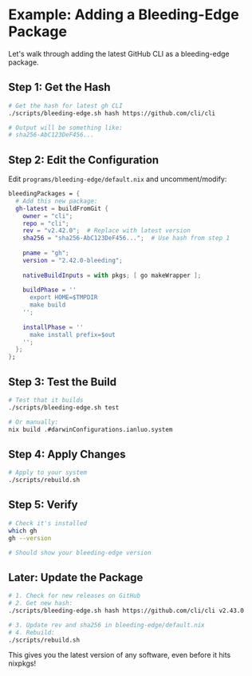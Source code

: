 # Example: Adding a Bleeding-Edge Package

Let's walk through adding the latest GitHub CLI as a bleeding-edge package.

## Step 1: Get the Hash

```bash
# Get the hash for latest gh CLI
./scripts/bleeding-edge.sh hash https://github.com/cli/cli

# Output will be something like:
# sha256-AbC123DeF456...
```

## Step 2: Edit the Configuration

Edit `programs/bleeding-edge/default.nix` and uncomment/modify:

```nix
bleedingPackages = {
  # Add this new package:
  gh-latest = buildFromGit {
    owner = "cli";
    repo = "cli";
    rev = "v2.42.0";  # Replace with latest version
    sha256 = "sha256-AbC123DeF456...";  # Use hash from step 1
    
    pname = "gh";
    version = "2.42.0-bleeding";
    
    nativeBuildInputs = with pkgs; [ go makeWrapper ];
    
    buildPhase = ''
      export HOME=$TMPDIR
      make build
    '';
    
    installPhase = ''
      make install prefix=$out
    '';
  };
};
```

## Step 3: Test the Build

```bash
# Test that it builds
./scripts/bleeding-edge.sh test

# Or manually:
nix build .#darwinConfigurations.ianluo.system
```

## Step 4: Apply Changes

```bash
# Apply to your system
./scripts/rebuild.sh
```

## Step 5: Verify

```bash
# Check it's installed
which gh
gh --version

# Should show your bleeding-edge version
```

## Later: Update the Package

```bash
# 1. Check for new releases on GitHub
# 2. Get new hash:
./scripts/bleeding-edge.sh hash https://github.com/cli/cli v2.43.0

# 3. Update rev and sha256 in bleeding-edge/default.nix
# 4. Rebuild:
./scripts/rebuild.sh
```

This gives you the latest version of any software, even before it hits nixpkgs!
